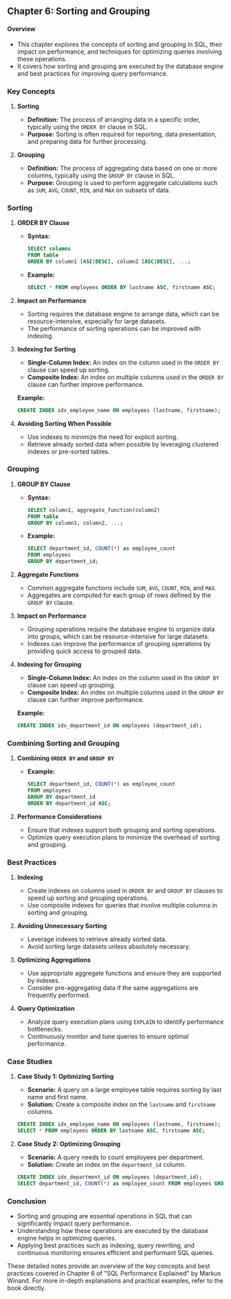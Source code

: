 ## Chapter 6: Sorting and Grouping

#### Overview
- This chapter explores the concepts of sorting and grouping in SQL, their impact on performance, and techniques for optimizing queries involving these operations.
- It covers how sorting and grouping are executed by the database engine and best practices for improving query performance.

### Key Concepts

1. **Sorting**
   - **Definition:** The process of arranging data in a specific order, typically using the `ORDER BY` clause in SQL.
   - **Purpose:** Sorting is often required for reporting, data presentation, and preparing data for further processing.

2. **Grouping**
   - **Definition:** The process of aggregating data based on one or more columns, typically using the `GROUP BY` clause in SQL.
   - **Purpose:** Grouping is used to perform aggregate calculations such as `SUM`, `AVG`, `COUNT`, `MIN`, and `MAX` on subsets of data.

### Sorting

1. **ORDER BY Clause**
   - **Syntax:**
     ```sql
     SELECT columns
     FROM table
     ORDER BY column1 [ASC|DESC], column2 [ASC|DESC], ...;
     ```
   - **Example:**
     ```sql
     SELECT * FROM employees ORDER BY lastname ASC, firstname ASC;
     ```

2. **Impact on Performance**
   - Sorting requires the database engine to arrange data, which can be resource-intensive, especially for large datasets.
   - The performance of sorting operations can be improved with indexing.

3. **Indexing for Sorting**
   - **Single-Column Index:** An index on the column used in the `ORDER BY` clause can speed up sorting.
   - **Composite Index:** An index on multiple columns used in the `ORDER BY` clause can further improve performance.
   
   **Example:**
   ```sql
   CREATE INDEX idx_employee_name ON employees (lastname, firstname);
   ```

4. **Avoiding Sorting When Possible**
   - Use indexes to minimize the need for explicit sorting.
   - Retrieve already sorted data when possible by leveraging clustered indexes or pre-sorted tables.

### Grouping

1. **GROUP BY Clause**
   - **Syntax:**
     ```sql
     SELECT column1, aggregate_function(column2)
     FROM table
     GROUP BY column1, column2, ...;
     ```
   - **Example:**
     ```sql
     SELECT department_id, COUNT(*) as employee_count
     FROM employees
     GROUP BY department_id;
     ```

2. **Aggregate Functions**
   - Common aggregate functions include `SUM`, `AVG`, `COUNT`, `MIN`, and `MAX`.
   - Aggregates are computed for each group of rows defined by the `GROUP BY` clause.

3. **Impact on Performance**
   - Grouping operations require the database engine to organize data into groups, which can be resource-intensive for large datasets.
   - Indexes can improve the performance of grouping operations by providing quick access to grouped data.

4. **Indexing for Grouping**
   - **Single-Column Index:** An index on the column used in the `GROUP BY` clause can speed up grouping.
   - **Composite Index:** An index on multiple columns used in the `GROUP BY` clause can further improve performance.
   
   **Example:**
   ```sql
   CREATE INDEX idx_department_id ON employees (department_id);
   ```

### Combining Sorting and Grouping

1. **Combining `ORDER BY` and `GROUP BY`**
   - **Example:**
     ```sql
     SELECT department_id, COUNT(*) as employee_count
     FROM employees
     GROUP BY department_id
     ORDER BY department_id ASC;
     ```

2. **Performance Considerations**
   - Ensure that indexes support both grouping and sorting operations.
   - Optimize query execution plans to minimize the overhead of sorting and grouping.

### Best Practices

1. **Indexing**
   - Create indexes on columns used in `ORDER BY` and `GROUP BY` clauses to speed up sorting and grouping operations.
   - Use composite indexes for queries that involve multiple columns in sorting and grouping.

2. **Avoiding Unnecessary Sorting**
   - Leverage indexes to retrieve already sorted data.
   - Avoid sorting large datasets unless absolutely necessary.

3. **Optimizing Aggregations**
   - Use appropriate aggregate functions and ensure they are supported by indexes.
   - Consider pre-aggregating data if the same aggregations are frequently performed.

4. **Query Optimization**
   - Analyze query execution plans using `EXPLAIN` to identify performance bottlenecks.
   - Continuously monitor and tune queries to ensure optimal performance.

### Case Studies

1. **Case Study 1: Optimizing Sorting**
   - **Scenario:** A query on a large employee table requires sorting by last name and first name.
   - **Solution:** Create a composite index on the `lastname` and `firstname` columns.
   ```sql
   CREATE INDEX idx_employee_name ON employees (lastname, firstname);
   SELECT * FROM employees ORDER BY lastname ASC, firstname ASC;
   ```

2. **Case Study 2: Optimizing Grouping**
   - **Scenario:** A query needs to count employees per department.
   - **Solution:** Create an index on the `department_id` column.
   ```sql
   CREATE INDEX idx_department_id ON employees (department_id);
   SELECT department_id, COUNT(*) as employee_count FROM employees GROUP BY department_id;
   ```

### Conclusion
- Sorting and grouping are essential operations in SQL that can significantly impact query performance.
- Understanding how these operations are executed by the database engine helps in optimizing queries.
- Applying best practices such as indexing, query rewriting, and continuous monitoring ensures efficient and performant SQL queries.

These detailed notes provide an overview of the key concepts and best practices covered in Chapter 6 of "SQL Performance Explained" by Markus Winand. For more in-depth explanations and practical examples, refer to the book directly.